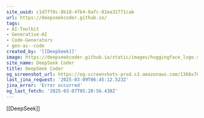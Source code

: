```yaml
---
site_uuid: c1d7ff8c-8b18-4fb4-8afc-82ea32771cab
url: https://deepseekcoder.github.io/
tags:
- AI-Toolkit
- Generative-AI
- Code-Generators
- gen-ai--code
created_by: '[[DeepSeek]]'
image: https://deepseekcoder.github.io/static/images/huggingface_logo.svg
site_name: DeepSeek Coder
title: DeepSeek Coder
og_screenshot_url: https://og-screenshots-prod.s3.amazonaws.com/1366x768/80/false/b36251a32618336dff9c1d227a619ee435d04b1a7e66588373f0c054c8622637.jpeg
last_jina_request: '2025-03-09T06:45:12.523Z'
jina_error: 'Error occurred'
og_last_fetch: '2025-03-07T05:20:56.438Z'
---
```



[[DeepSeek]]


